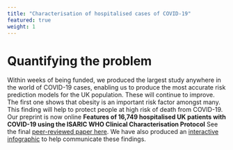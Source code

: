 ```yaml
---
title: "Characterisation of hospitalised cases of COVID-19"
featured: true
weight: 1
---
```


# Quantifying the problem

Within weeks of being funded, we produced the largest study anywhere in the world of COVID-19 cases, enabling us to produce the most accurate risk prediction models for the UK population. These will continue to improve. The first one shows that obesity is an important risk factor amongst many. This finding will help to protect people at high risk of death from COVID-19. Our preprint is now online **Features of 16,749 hospitalised UK patients with COVID-19 using the ISARIC WHO Clinical Characterisation Protocol** See the final [peer-reviewed paper here](https://www.bmj.com/content/369/bmj.m1985). We have also produced an [interactive infographic](./risk) to help communicate these findings.

